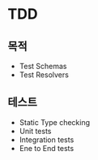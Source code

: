 # TDD

## 목적

- Test Schemas
- Test Resolvers

## 테스트

- Static Type checking
- Unit tests
- Integration tests
- Ene to End tests